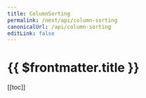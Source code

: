 ```yaml
---
title: ColumnSorting
permalink: /next/api/column-sorting
canonicalUrl: /api/column-sorting
editLink: false
---
```


# {{ $frontmatter.title }}

[[toc]]
